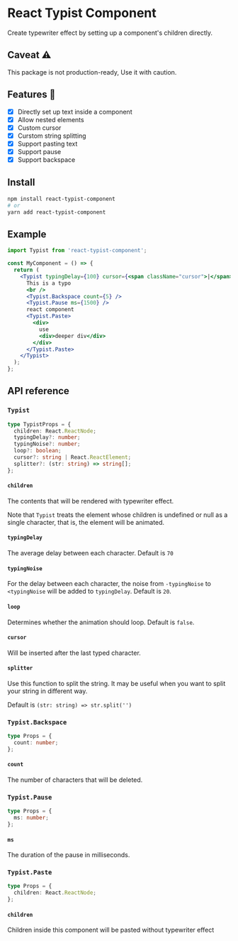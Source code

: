# React Typist Component

Create typewriter effect by setting up a component's children directly.

## Caveat ⚠

This package is not production-ready, Use it with caution.

## Features 🎈

- [x] Directly set up text inside a component
- [x] Allow nested elements
- [x] Custom cursor
- [x] Curstom string splitting
- [x] Support pasting text
- [x] Support pause
- [x] Support backspace

## Install

```bash
npm install react-typist-component
# or
yarn add react-typist-component
```

## Example

```jsx
import Typist from 'react-typist-component';

const MyComponent = () => {
  return (
    <Typist typingDelay={100} cursor={<span className="cursor">|</span>}>
      This is a typo
      <br />
      <Typist.Backspace count={5} />
      <Typist.Pause ms={1500} />
      react component
      <Typist.Paste>
        <div>
          use
          <div>deeper div</div>
        </div>
      </Typist.Paste>
    </Typist>
  );
};
```

## API reference

### `Typist`

```ts
type TypistProps = {
  children: React.ReactNode;
  typingDelay?: number;
  typingNoise?: number;
  loop?: boolean;
  cursor?: string | React.ReactElement;
  splitter?: (str: string) => string[];
};
```

#### `children`

The contents that will be rendered with typewriter effect.

Note that `Typist` treats the element whose children is undefined or null as a single character, that is, the element will be animated.

#### `typingDelay`

The average delay between each character. Default is `70`

#### `typingNoise`

For the delay between each character, the noise from `-typingNoise` to `<typingNoise` will be added to `typingDelay`. Default is `20`.

#### `loop`

Determines whether the animation should loop. Default is `false`.

#### `cursor`

Will be inserted after the last typed character.

#### `splitter`

Use this function to split the string. It may be useful when you want to split your string in different way.

Default is `(str: string) => str.split('')`

### `Typist.Backspace`

```ts
type Props = {
  count: number;
};
```

#### `count`

The number of characters that will be deleted.

### `Typist.Pause`

```ts
type Props = {
  ms: number;
};
```

#### `ms`

The duration of the pause in milliseconds.

### `Typist.Paste`

```ts
type Props = {
  children: React.ReactNode;
};
```

#### `children`

Children inside this component will be pasted without typewriter effect
